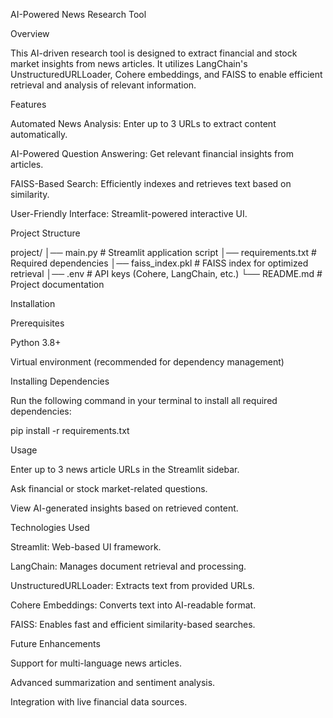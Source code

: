 AI-Powered News Research Tool

Overview

This AI-driven research tool is designed to extract financial and stock market insights from news articles. It utilizes LangChain's UnstructuredURLLoader, Cohere embeddings, and FAISS to enable efficient retrieval and analysis of relevant information.

Features

Automated News Analysis: Enter up to 3 URLs to extract content automatically.

AI-Powered Question Answering: Get relevant financial insights from articles.

FAISS-Based Search: Efficiently indexes and retrieves text based on similarity.

User-Friendly Interface: Streamlit-powered interactive UI.

Project Structure

project/
│── main.py              # Streamlit application script
│── requirements.txt     # Required dependencies
│── faiss_index.pkl      # FAISS index for optimized retrieval
│── .env                 # API keys (Cohere, LangChain, etc.)
└── README.md            # Project documentation

Installation

Prerequisites

Python 3.8+

Virtual environment (recommended for dependency management)

Installing Dependencies

Run the following command in your terminal to install all required dependencies:

pip install -r requirements.txt

Usage

Enter up to 3 news article URLs in the Streamlit sidebar.

Ask financial or stock market-related questions.

View AI-generated insights based on retrieved content.

Technologies Used

Streamlit: Web-based UI framework.

LangChain: Manages document retrieval and processing.

UnstructuredURLLoader: Extracts text from provided URLs.

Cohere Embeddings: Converts text into AI-readable format.

FAISS: Enables fast and efficient similarity-based searches.

Future Enhancements

Support for multi-language news articles.

Advanced summarization and sentiment analysis.

Integration with live financial data sources.

